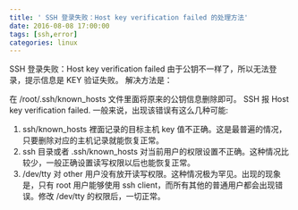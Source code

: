 ```yaml
---
title: ' SSH 登录失败：Host key verification failed 的处理方法'
date: 2016-08-08 17:00:00
tags: [ssh,error]
categories: linux
---
```


SSH 登录失败：Host key verification failed
由于公钥不一样了，所以无法登录，提示信息是 KEY 验证失败。
解决方法是：

在 /root/.ssh/known_hosts  文件里面将原来的公钥信息删除即可。
SSH 报 Host key verification failed.
一般来说，出现该错误有这么几种可能:

1. ssh/known_hosts 裡面记录的目标主机 key 值不正确。这是最普遍的情况，只要删除对应的主机记录就能恢复正常。
2. ssh 目录或者 .ssh/known_hosts 对当前用户的权限设置不正确。这种情况比较少，一般正确设置读写权限以后也能恢复正常。
3. /dev/tty 对 other 用户没有放开读写权限。这种情况极为罕见。出现的现象是，只有 root 用户能够使用 ssh client，而所有其他的普通用户都会出现错误。修改 /dev/tty 的权限后，一切正常。

